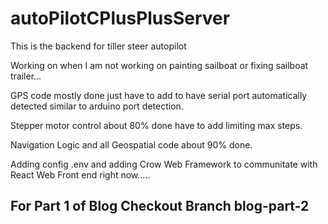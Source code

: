 # autoPilotCPlusPlusServer

This is the backend for tiller steer autopilot

Working on when I am not working on painting sailboat or fixing sailboat trailer...


GPS code mostly done just have to add to have serial port automatically detected similar to arduino port detection.

Stepper motor control about 80% done have to add limiting max steps.

Navigation Logic and all Geospatial code about 90% done.



Adding config .env and adding Crow Web Framework to communitate with React Web Front end right now.....


## For Part 1 of Blog Checkout Branch blog-part-2
